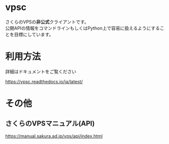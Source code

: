 # vpsc
さくらのVPSの**非公式**クライアントです。  
公開APIの情報をコマンドラインもしくはPython上で容易に扱えるようにすることを目標にしています。  


# 利用方法
詳細はドキュメントをご覧ください  

https://vpsc.readthedocs.io/ja/latest/

# その他
## さくらのVPSマニュアル(API)
https://manual.sakura.ad.jp/vps/api/index.html
